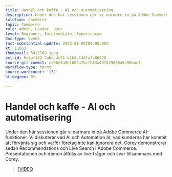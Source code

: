 ```yaml
---
title: Handel och kaffe - AI och automatisering
description: Under den här sessionen går vi närmare in på Adobe Commerce AI-funktioner. Vi diskuterar vad AI och Automation är, vad kunderna har kommit att förvänta sig och varför företag inte kan ignorera det. Corey demonstrerar sedan Recommendations och Live Search i Adobe Commerce. Presentationen och demon åtföljs av live-frågor och svar tillsammans med Corey.
solution: Commerce
topic: Commerce
role: Admin, Leader, User
level: Beginner, Intermediate, Experienced
doc-type: Event
last-substantial-update: 2023-01-06T00:00:00Z
kt: 11653
thumbnail: 3412709.jpeg
exl-id: 6c6af162-7abd-4c51-b163-136fa7e86578
source-git-commit: ca06e5a8b1602a7bcfb83a43f529680a5a96bacf
workflow-type: tm+mt
source-wordcount: '132'
ht-degree: 0%

---
```


# Handel och kaffe - AI och automatisering

Under den här sessionen går vi närmare in på Adobe Commerce AI-funktioner. Vi diskuterar vad AI och Automation är, vad kunderna har kommit att förvänta sig och varför företag inte kan ignorera det. Corey demonstrerar sedan Recommendations och Live Search i Adobe Commerce. Presentationen och demon åtföljs av live-frågor och svar tillsammans med Corey.

>[!VIDEO](https://video.tv.adobe.com/v/3412709/?quality=12&learn=on)
